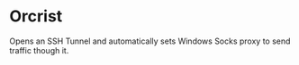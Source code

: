 # Orcrist
Opens an SSH Tunnel and automatically sets Windows Socks proxy to send traffic though it.
